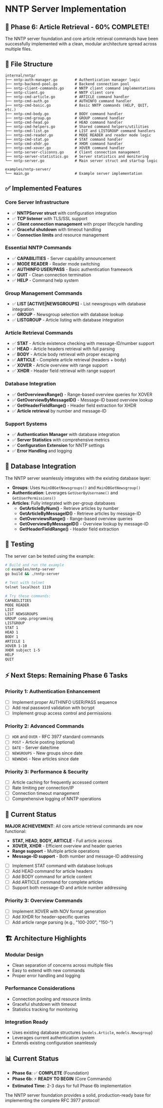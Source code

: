 # NNTP Server Implementation

## 🎯 Phase 6: Article Retrieval - **60% COMPLETE!**

The NNTP server foundation and core article retrieval commands have been successfully implemented with a clean, modular architecture spread across multiple files.

## 📁 File Structure

```
internal/nntp/
├── nntp-auth-manager.go        # Authentication manager logic
├── nntp-backend-pool.go        # Backend connection pool
├── nntp-client-commands.go     # NNTP client command implementations
├── nntp-client.go              # NNTP client core
├── nntp-cmd-article.go         # ARTICLE command handler
├── nntp-cmd-auth.go            # AUTHINFO command handler
├── nntp-cmd-basic.go           # Basic NNTP commands (HELP, QUIT, etc.)
├── nntp-cmd-body.go            # BODY command handler
├── nntp-cmd-group.go           # GROUP command handler
├── nntp-cmd-head.go            # HEAD command handler
├── nntp-cmd-helpers.go         # Shared command helpers/utilities
├── nntp-cmd-list.go            # LIST and LISTGROUP command handlers
├── nntp-cmd-reader.go          # MODE READER and reader mode logic
├── nntp-cmd-stat.go            # STAT command handler
├── nntp-cmd-xhdr.go            # XHDR command handler
├── nntp-cmd-xover.go           # XOVER command handler
├── nntp-server-cliconns.go     # Client connection management
├── nntp-server-statistics.go   # Server statistics and monitoring
└── nntp-server.go              # Main server struct and startup logic

examples/nntp-server/
└── main.go                     # Example server implementation
```

## ✅ Implemented Features

### **Core Server Infrastructure**
- ✅ **NNTPServer struct** with configuration integration
- ✅ **TCP listener** with TLS/SSL support
- ✅ **Client connection management** with proper lifecycle handling
- ✅ **Graceful shutdown** with timeout handling
- ✅ **Connection limits** and resource management

### **Essential NNTP Commands**
- ✅ **CAPABILITIES** - Server capability announcement
- ✅ **MODE READER** - Reader mode switching
- ✅ **AUTHINFO USER/PASS** - Basic authentication framework
- ✅ **QUIT** - Clean connection termination
- ✅ **HELP** - Command help system

### **Group Management Commands**
- ✅ **LIST [ACTIVE|NEWSGROUPS]** - List newsgroups with database integration
- ✅ **GROUP** - Newsgroup selection with database lookup
- ✅ **LISTGROUP** - Article listing with database integration

### **Article Retrieval Commands**
- ✅ **STAT** - Article existence checking with message-ID/number support
- ✅ **HEAD** - Article headers retrieval with full parsing
- ✅ **BODY** - Article body retrieval with proper escaping
- ✅ **ARTICLE** - Complete article retrieval (headers + body)
- ✅ **XOVER** - Article overview with range support
- ✅ **XHDR** - Header field retrieval with range support

### **Database Integration**
- ✅ **GetOverviewsRange()** - Range-based overview queries for XOVER
- ✅ **GetOverviewByMessageID()** - Message-ID based overview lookup
- ✅ **GetHeaderFieldRange()** - Header field extraction for XHDR
- ✅ **Article retrieval** by number and message-ID

### **Support Systems**
- ✅ **Authentication Manager** with database integration
- ✅ **Server Statistics** with comprehensive metrics
- ✅ **Configuration Extension** for NNTP settings
- ✅ **Error Handling** and logging

## 🔗 Database Integration

The NNTP server seamlessly integrates with the existing database layer:

- **Groups**: Uses `MainDBGetNewsgroups()` and `MainDBGetNewsgroup()`
- **Authentication**: Leverages `GetUserByUsername()` and `GetUserPermissions()`
- **Articles**: Fully integrated with per-group databases
  - **GetArticleByNum()** - Retrieve articles by number
  - **GetArticleByMessageID()** - Retrieve articles by message-ID
  - **GetOverviewsRange()** - Range-based overview queries
  - **GetOverviewByMessageID()** - Overview lookup by message-ID
  - **GetHeaderFieldRange()** - Header field extraction

## 🧪 Testing

The server can be tested using the example:

```bash
# Build and run the example
cd examples/nntp-server
go build && ./nntp-server

# Test with telnet
telnet localhost 1119

# Try these commands:
CAPABILITIES
MODE READER
LIST
LIST NEWSGROUPS
GROUP comp.programming
LISTGROUP
STAT 1
HEAD 1
BODY 1
ARTICLE 1
XOVER 1-10
XHDR subject 1-5
HELP
QUIT
```

## ⚡ Next Steps: Remaining Phase 6 Tasks

### **Priority 1: Authentication Enhancement**
- [ ] Implement proper AUTHINFO USER/PASS sequence
- [ ] Add real password validation with bcrypt
- [ ] Implement group access control and permissions

### **Priority 2: Advanced Commands**
- [ ] `HDR` and `OVER` - RFC 3977 standard commands
- [ ] `POST` - Article posting (optional)
- [ ] `DATE` - Server date/time
- [ ] `NEWGROUPS` - New groups since date
- [ ] `NEWNEWS` - New articles since date

### **Priority 3: Performance & Security**
- [ ] Article caching for frequently accessed content
- [ ] Rate limiting per connection/IP
- [ ] Connection timeout management
- [ ] Comprehensive logging of NNTP operations

## 🎉 Current Status

**MAJOR ACHIEVEMENT**: All core article retrieval commands are now functional:
- **STAT, HEAD, BODY, ARTICLE** - Full article access
- **XOVER, XHDR** - Efficient overview and header queries
- **Range support** - Multiple article operations
- **Message-ID support** - Both number and message-ID addressing
- [ ] Implement STAT command with database lookups
- [ ] Add HEAD command for article headers
- [ ] Add BODY command for article content
- [ ] Add ARTICLE command for complete articles
- [ ] Support both message-ID and article number addressing

### **Priority 3: Overview Commands**
- [ ] Implement XOVER with NOV format generation
- [ ] Add XHDR for header-specific queries
- [ ] Add article range parsing (e.g., "100-200", "150-")

## 🏗️ Architecture Highlights

### **Modular Design**
- Clean separation of concerns across multiple files
- Easy to extend with new commands
- Proper error handling and logging

### **Performance Considerations**
- Connection pooling and resource limits
- Graceful shutdown with timeout
- Statistics tracking for monitoring

### **Integration Ready**
- Uses existing database structures (`models.Article`, `models.Newsgroup`)
- Leverages current authentication system
- Extends existing configuration seamlessly

## 📊 Current Status

- **Phase 6a**: ✅ **COMPLETE** (Foundation)
- **Phase 6b**: ⚡ **READY TO BEGIN** (Core Commands)
- **Estimated Time**: 2-3 days for full Phase 6b implementation

The NNTP server foundation provides a solid, production-ready base for implementing the complete RFC 3977 protocol!
